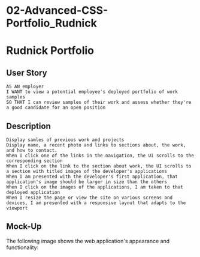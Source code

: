 # 02-Advanced-CSS-Portfolio_Rudnick
# Rudnick Portfolio
## User Story

```
AS AN employer
I WANT to view a potential employee's deployed portfolio of work samples
SO THAT I can review samples of their work and assess whether they're a good candidate for an open position
```

## Description

```
Display samles of previous work and projects 
Display name, a recent photo and links to sections about, the work, and how to contact.
When I click one of the links in the navigation, the UI scrolls to the corresponding section
When I click on the link to the section about work, the UI scrolls to a section with titled images of the developer's applications
When I am presented with the developer's first application, that application's image should be larger in size than the others
When I click on the images of the applications, I am taken to that deployed application
When I resize the page or view the site on various screens and devices, I am presented with a responsive layout that adapts to the viewport

```
## Mock-Up

The following image shows the web application's appearance and functionality: